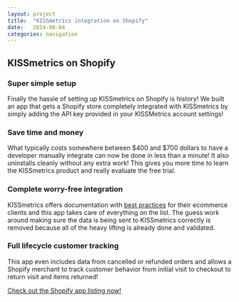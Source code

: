```yaml
---
layout: project
title:  "KISSmetrics integration on Shopify"
date:   2014-08-04
categories: navigation
---
```


## KISSmetrics on Shopify

### Super simple setup
Finally the hassle of setting up KISSmetrics on Shopify is history! We built an app that gets a Shopify store completely integrated with KISSmetrics by simply adding the API key provided in your KISSMetrics account settings!

### Save time and money
What typically costs somewhere between $400 and $700 dollars to have a developer manually integrate can now be done in less than a minute! It also uninstalls cleanly without any extra work! This gives you more time to learn the KISSmetrics product and really evaluate the free trial.

### Complete worry-free integration
KISSmetrics offers documentation with [best practices][best-practices] for their ecommerce clients and this app takes care of everything on the list. The guess work around making sure the data is being sent to KISSmetrics correctly is removed because all of the heavy lifting is already done and validated.

### Full lifecycle customer tracking
This app even includes data from cancelled or refunded orders and allows a Shopify merchant to track customer behavior from initial visit to checkout to return visit and items returned!

[Check out the Shopify app listing now!][app-listing]

[best-practices]: http://support.kissmetrics.com/best-practices/ecommerce-essentials.html
[app-listing]:    https://apps.shopify.com/kissmetrics
